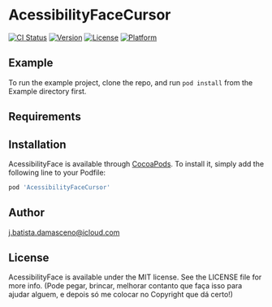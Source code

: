 # AcessibilityFaceCursor

[![CI Status](https://img.shields.io/travis/j.batista.damasceno@icloud.com/AcessibilityFace.svg?style=flat)](https://travis-ci.org/JBatista1/AcessibilityFaceCursor.svg?branch=main)
[![Version](https://img.shields.io/cocoapods/v/AcessibilityFaceCursor.svg?style=flat)](https://cocoapods.org/pods/AcessibilityFaceCursor)
[![License](https://img.shields.io/cocoapods/l/AcessibilityFaceCursor.svg?style=flat)](https://cocoapods.org/pods/AcessibilityFaceCurtor)
[![Platform](https://img.shields.io/cocoapods/p/AcessibilityFaceCursor.svg?style=flat)](https://cocoapods.org/pods/AcessibilityFaceCursor)

## Example

To run the example project, clone the repo, and run `pod install` from the Example directory first.

## Requirements

## Installation

AcessibilityFace is available through [CocoaPods](https://cocoapods.org). To install
it, simply add the following line to your Podfile:

```ruby
pod 'AcessibilityFaceCursor'
```

## Author

j.batista.damasceno@icloud.com

## License

AcessibilityFace is available under the MIT license. See the LICENSE file for more info.
(Pode pegar, brincar, melhorar contanto que faça isso para ajudar alguem, e depois só me colocar no Copyright que dá certo!)
